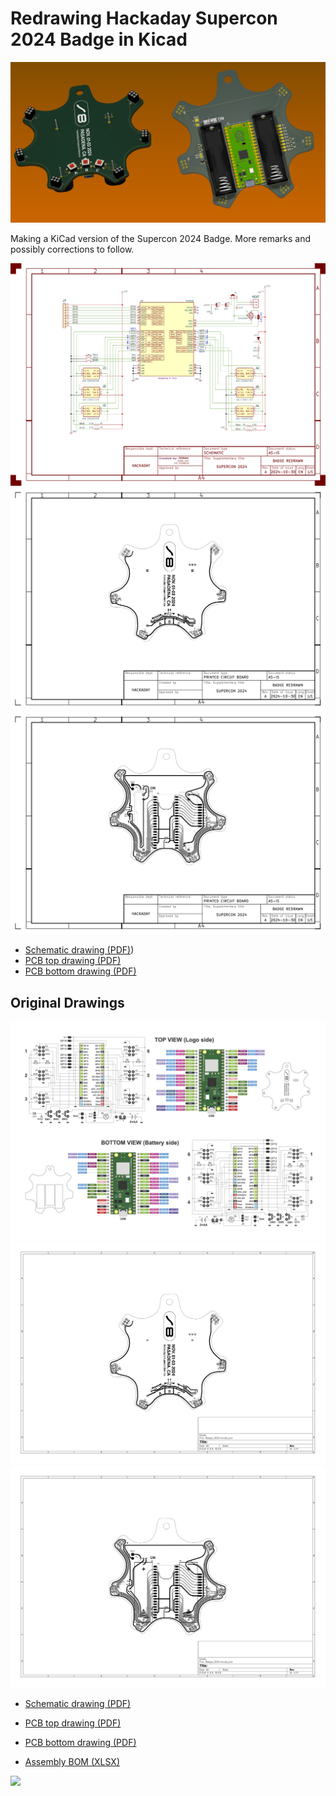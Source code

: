 # Redrawing Hackaday Supercon 2024 Badge in Kicad

![](images/badge24-renders.png)

Making a KiCad version of the Supercon 2024 Badge.
More remarks and possibly corrections to follow.

![](images/badge24-schematic.png)
![](images/badge24-pcb-top.png)
![](images/badge24-pcb-bot.png)

* [Schematic drawing (PDF)](badge24-schematic.pdf))
* [PCB top drawing (PDF)](badge24-pcb-top.pdf)
* [PCB bottom drawing (PDF)](badge24-pcb-bot.pdf)

## Original Drawings

![](images/badge24-original-sch.png)
![](images/badge24-original-pcb-top.png)
![](images/badge24-original-pcb-bot.png)

* [Schematic drawing (PDF)](badge24-original-sch.pdf)
* [PCB top drawing (PDF)](badge24-original-pcb-top.pdf)
* [PCB bottom drawing (PDF)](badge24-original-pcb-bot.pdf)

* [Assembly BOM (XLSX)](badge24-original-and-petal-matrix-bom.xlsx)


![](images/original-renders.png)
